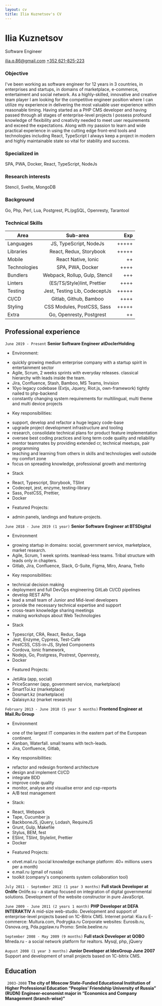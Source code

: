 ```yaml
---
layout: cv
title: Ilia Kuznetsov's CV
---
```

# Ilia Kuznetsov
Software Engineer

<div id="webaddress">
    <a href="mailto:ilia.q.86@gmail.com">ilia.q.86@gmail.com</a>
    <a href="call:+352621825223">+352 621-825-223</a>
</div>

### Objective
I've been working as software engineer for 12 years in 3 countries, in enterprises and startups, in domains of marketplace, e-commerce, entertaiment and social network.
As a highly-skilled, innovative and creative team player I am looking for the competitive engineer position where I can utilize my experience in delivering the most valuable user experience within reasonable timing. Having started as a PHP CMS developer and having passed through all stages of enterprise-level projects I possess profound knowledge of flexibility and creativity needed to meet user requirements and exceed the expectations. Along with my passion to learn and wide practical experience in using the cutting edge front-end tools and technologies including React, TypeScript I always keep a project in modern and highly maintainable state so vital for stability and success.

### Specialized in
SPA, PWA, Docker, React, TypeScript, NodeJs

### Research interests
Stencil, Svelte, MongoDB

### Background
Go, Php, Perl, Lua, Postgrest, PL/pgSQL, Openresty, Tarantool

### Technical Skills
| Area          |  Sub-area                     | Exp   |
|-------------- |:-----------------------------:|------:|
| Languages     | JS, TypeScript, NodeJs        | +++++ |
| Libraries     | React, Redux, Storybook       | +++++ |
| Mobile        | React Native, Ionic           | ++    |
| Technologies  | SPA, PWA, Docker              | ++++  |
| Bundlers      | Webpack, Rollup, Gulp, Stencil| +++   |
| Linters       | (ES/T​S/Style)lint, ​Prettier   | ++++  |
| Testing       | Jest, Testing Lib, CodeceptJs | +++++ |
| CI/CD         | Gitlab, Github, Bamboo        | ++++  |
| Styling       | CSS Modules, PostCSS, Sass    | +++++ |
| Extra         | Go, Openresty, Postgrest      | ++    |

## Professional experience

`June 2019 - Present`
__Senior Software Engineer​ at ​DoclerHolding__
* Environment:
- quickly growing medium enterprise company with a startup spirit in entertainment sector
- Agile, Scrum, 2 weeks sprints with everyday releases. classical hierarchy with leads inside the team.
- Jira, Confluence, Stash, Bamboo, MS Teams, Invision
- 10yo legacy codebase (Extjs, Jquery, Riot.js, own-framework) tightly nailed to php-backend
- constantly changing system requirements for multilingual, multi theme and multi device projects
* Key responsibilities:
- support, develop and refactor a huge legacy code-base
- upgrade project development infrastructure and tooling
- research, consolidate technical plans for product feature implementation
- oversee best coding practices and long term code quality and reliability
- mentor teammates by providing extended cr, technical meetups, pair programming
- teaching and learning from others in skills and technologies well outside my comfort zone
- focus on spreading knowledge, professional growth and mentoring
* Stack
- React, Typescript, Storybook, TSlint
- Codecept, jest, enzyme, testing-library
- Sass, PostCSS, ​Prettier,
- Docker
* Featured Projects:
- admin panels, landings and feature-projects.


`June 2018 - June 2019 (1 year)`
__Senior Software Engineer​ at B​TSDigital__
* Environment
- growing startup in domains: social, government service, marketplace, market research.
- Agile, Scrum, 1 week sprints. teamlead-less teams. Tribal structure with leads only in chapters.
- Gitlab, Jira, Confluence, Slack, G-Suite, Figma, Miro, Anana, Trello
* Key responsibilities:
- technical decision making
- deployment and full DevOps engineering GitLab CI/CD pipelines
- develop REST APIs
- lead a small team of Junior and Mid-level developers
- provide the necessary technical expertise and support
- cross-team knowledge sharing meetings
- making workshops about Web Technologies
* Stack
- Typescript, CRA, React, Redux, Saga
- Jest, Enzyme, Cypress, Test-Café
- PostCSS, CSS-in-JS, Styled Components
- Cordova, Ionic framework,
- Nodejs, Go, Postgress, Postrest, Openresty, 
- Docker
* Featured Projects:
- JetiAta (app, social)
- PriceScanner (app, government service, marketplace)
- SmartToi.kz (marketplace)
- Dosmart.kz (marketplace)
- Qalaisyn.kz (market research)

`February 2013 - June 2018 (5 year 5 months)`
__Frontend ​Engineer​ at Mail.Ru Group__
* Environment
- one of the largest IT companies in the eastern part of the European continent.
- Kanban, Waterfall. small teams with tech-leads.
- Jira, Confluence, Gitlab, 
* Key responsibilities:
- refactor and redesign frontend architecture
- design and implement CI/CD 
- integrate BDD
- improve code quality
- monitor, analyse and visualise error and csp-reports
- A/B test management
* Stack:
- React, Webpack
- Tape, Cucumber js
- BackboneJS, jQuery, Lodash, RequireJS
- Grunt, Gulp, Makefile
- Stylus, BEM, fest
- ESlint, TSlint, Stylelint, Prettier
- Docker
* Featured Projects:
- otvet.mail.ru (social knowledge exchange platform: 40+ millions users per a month)
- e.mail.ru (gmail of russia)
- toolkit (company's components system collaboration tool)


`July 2011 - September 2012 (1 year 3 months)`
__Full stack Developer at Onlife__
Onlife.su - a startup focused on integration of digital governmental solutions. ​Development of the website constructor in pure JavaScript.

`June 2009 - June 2011 (2 years 1 month)`
__PHP Developer at DEFA INTERAKTIV__
A mid-size web-studio.
Development and support of enterprise-level projects based on 1C-Bitrix CMS.
Internet portal: Kia.ru
E-commerce: Multura.com​, Podrygka.ru 
Corporate websites: Eurosib.ru, Osnova.org, Pda.pgplaw.ru
Promo: Smile.beeline.ru​

`September 2008 - May 2009 (9 months)`
__Full stack Developer at QOBO__
Mneda.ru - ​a social network platform for realtors. Mysql, php, jQuery

`August 2008 (1 year 3 months)`
__Junior Developer at IdexGroup June 2007__
Support and development of small projects based on 1C-bitrix CMS.

## Education
` 2003-2008`
__The city of Moscow State-Funded Educational Institution of Higher Professional Education “Peoples’ Friendship University of Russia” (RUDN)__
__Engineer-economist major in “Economics and Company Management (branch-wise)”__

<!-- ### Footer

Last updated: Sep 2020 -->

